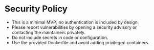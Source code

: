 # Security Policy

- This is a minimal MVP; no authentication is included by design.
- Please report vulnerabilities by opening a security advisory or contacting the maintainers privately.
- Do not include secrets in code or configuration.
- Use the provided Dockerfile and avoid adding privileged containers.
